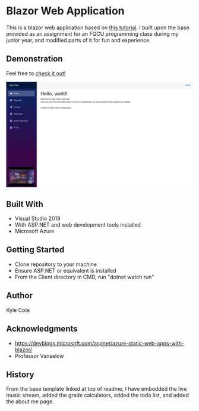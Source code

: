 # Blazor Web Application

This is a blazor web application based on [this tutorial](https://devblogs.microsoft.com/aspnet/azure-static-web-apps-with-blazor/). I built upon the base provided as an assignment for an FGCU programming class during my junior year, and modified parts of it for fun and experience. 

## Demonstration
Feel free to [check it out!](https://orange-bay-0e57dde10.azurestaticapps.net/)

![The blazor app!](blazorApp.png)

## Built With
* Visual Studio 2019
*   With ASP.NET and web development tools installed
* Microsoft Azure

## Getting Started
* Clone repository to your machine
*   Ensure ASP.NET or equivalent is installed
* From the Client directory in CMD, run "dotnet watch run"

## Author

Kyle Cote

## Acknowledgments

* https://devblogs.microsoft.com/aspnet/azure-static-web-apps-with-blazor/
* Professor Vanselow

## History
From the base template linked at top of readme, I have embedded the live music stream, added the grade calculators, added the todo list, and added the about me page.
